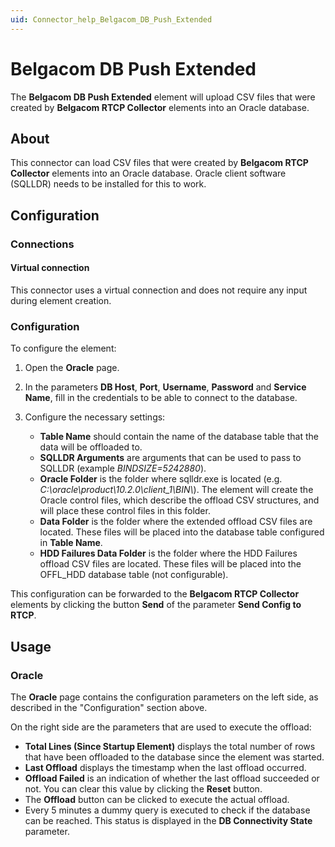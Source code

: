 ```yaml
---
uid: Connector_help_Belgacom_DB_Push_Extended
---
```


# Belgacom DB Push Extended

The **Belgacom DB Push Extended** element will upload CSV files that were created by **Belgacom RTCP Collector** elements into an Oracle database.

## About

This connector can load CSV files that were created by **Belgacom RTCP Collector** elements into an Oracle database. Oracle client software (SQLLDR) needs to be installed for this to work.

## Configuration

### Connections

#### Virtual connection

This connector uses a virtual connection and does not require any input during element creation.

### Configuration

To configure the element:

1. Open the **Oracle** page.

1. In the parameters **DB Host**, **Port**, **Username**, **Password** and **Service Name**, fill in the credentials to be able to connect to the database.

1. Configure the necessary settings:

   - **Table Name** should contain the name of the database table that the data will be offloaded to.
   - **SQLLDR Arguments** are arguments that can be used to pass to SQLLDR (example *BINDSIZE=5242880*).
   - **Oracle Folder** is the folder where sqlldr.exe is located (e.g. *C:\oracle\product\10.2.0\client_1\BIN\\*). The element will create the Oracle control files, which describe the offload CSV structures, and will place these control files in this folder.
   - **Data Folder** is the folder where the extended offload CSV files are located. These files will be placed into the database table configured in **Table Name**.
   - **HDD Failures Data Folder** is the folder where the HDD Failures offload CSV files are located. These files will be placed into the OFFL_HDD database table (not configurable).

This configuration can be forwarded to the **Belgacom RTCP Collector** elements by clicking the button **Send** of the parameter **Send Config to RTCP**.

## Usage

### Oracle

The **Oracle** page contains the configuration parameters on the left side, as described in the "Configuration" section above.

On the right side are the parameters that are used to execute the offload:

- **Total Lines (Since Startup Element)** displays the total number of rows that have been offloaded to the database since the element was started.
- **Last Offload** displays the timestamp when the last offload occurred.
- **Offload Failed** is an indication of whether the last offload succeeded or not. You can clear this value by clicking the **Reset** button.
- The **Offload** button can be clicked to execute the actual offload.
- Every 5 minutes a dummy query is executed to check if the database can be reached. This status is displayed in the **DB Connectivity State** parameter.
